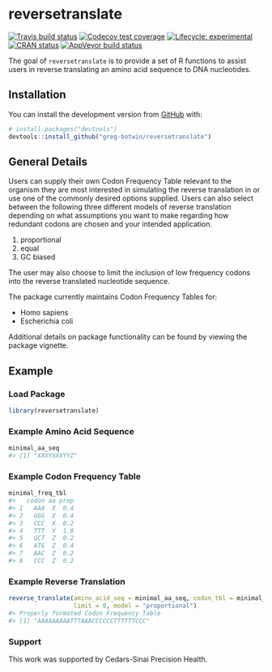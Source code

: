 
<!-- README.md is generated from README.Rmd. Please edit that file -->

# reversetranslate

<!-- badges: start -->

[![Travis build
status](https://travis-ci.org/greg-botwin/reversetranslate.svg?branch=master)](https://travis-ci.org/greg-botwin/reversetranslate)
[![Codecov test
coverage](https://codecov.io/gh/greg-botwin/reversetranslate/branch/master/graph/badge.svg)](https://codecov.io/gh/greg-botwin/reversetranslate?branch=master)
[![Lifecycle:
experimental](https://img.shields.io/badge/lifecycle-experimental-orange.svg)](https://www.tidyverse.org/lifecycle/#experimental)
[![CRAN
status](https://www.r-pkg.org/badges/version/reversetranslate)](https://cran.r-project.org/package=reversetranslate)
[![AppVeyor build
status](https://ci.appveyor.com/api/projects/status/github/greg-botwin/reversetranslate?branch=master&svg=true)](https://ci.appveyor.com/project/greg-botwin/reversetranslate)
<!-- badges: end -->

The goal of `reversetranslate` is to provide a set of R functions to
assist users in reverse translating an amino acid sequence to DNA
nucleotides.

## Installation

You can install the development version from
[GitHub](https://github.com/greg-botwin/reversetranslate) with:

``` r
# install.packages("devtools")
devtools::install_github("greg-botwin/reversetranslate")
```

## General Details

Users can supply their own Codon Frequency Table relevant to the
organism they are most interested in simulating the reverse translation
in or use one of the commonly desired options supplied. Users can also
select between the following three different models of reverse
translation depending on what assumptions you want to make regarding how
redundant codons are chosen and your intended application.

1.  proportional
2.  equal
3.  GC biased

The user may also choose to limit the inclusion of low frequency codons
into the reverse translated nucleotide sequence.

The package currently maintains Codon Frequency Tables for:

  - Homo sapiens
  - Escherichia coli

Additional details on package functionality can be found by viewing the
package vignette.

## Example

### Load Package

``` r
library(reversetranslate)
```

### Example Amino Acid Sequence

``` r
minimal_aa_seq
#> [1] "XXXYXXXYYZ"
```

### Example Codon Frequency Table

``` r
minimal_freq_tbl
#>   codon aa prop
#> 1   AAA  X  0.4
#> 2   GGG  X  0.4
#> 3   CCC  X  0.2
#> 4   TTT  Y  1.0
#> 5   GCT  Z  0.2
#> 6   ATG  Z  0.4
#> 7   AAC  Z  0.2
#> 8   CCC  Z  0.2
```

### Example Reverse Translation

``` r
reverse_translate(amino_acid_seq = minimal_aa_seq, codon_tbl = minimal_freq_tbl,
                  limit = 0, model = "proportional")
#> Properly formated Codon Frequency Table
#> [1] "AAAAAAAAATTTAAACCCCCCTTTTTTCCC"
```

### Support

This work was supported by Cedars-Sinai Precision Health.
